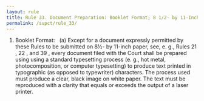 ```yaml
---
layout: rule
title: Rule 33. Document Preparation: Booklet Format; 8 1/2- by 11-Inch Paper Format
permalink: /supct/rule_33/
---
```


1. Booklet Format:
&nbsp;&nbsp;(a) Except for a document expressly permitted by these Rules to be submitted on 8½- by 11-inch paper, see, e. g., Rules 21 , 22 , and 39 , every document filed with the Court shall be prepared using using a standard typesetting process (e. g., hot metal, photocomposition, or computer typesetting) to produce text printed in typographic (as opposed to typewriter) characters. The process used must produce a clear, black image on white paper. The text must be reproduced with a clarity that equals or exceeds the output of a laser printer.